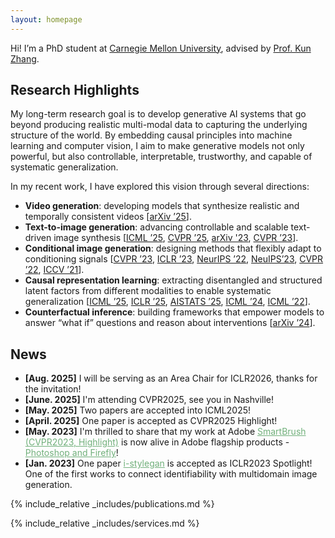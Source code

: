 ```yaml
---
layout: homepage
---
```




Hi! I’m a PhD student at [Carnegie Mellon University](https://www.cmu.edu/), advised by [Prof. Kun Zhang](https://www.andrew.cmu.edu/user/kunz1/).  


## Research Highlights

My long-term research goal is to develop generative AI systems that go beyond producing realistic multi-modal data to capturing the underlying structure of the world. By embedding causal principles into machine learning and computer vision, I aim to make generative models not only powerful, but also controllable, interpretable, trustworthy, and capable of systematic generalization.

In my recent work, I have explored this vision through several directions:

- **Video generation**: developing models that synthesize realistic and temporally consistent videos [<a href="https://arxiv.org/pdf/2502.02690">arXiv ’25</a>].  
- **Text-to-image generation**: advancing controllable and scalable text-driven image synthesis [<a href="https://openreview.net/pdf?id=hUHRTaTfvZ">ICML ’25</a>, <a href="https://openaccess.thecvf.com/content/CVPR2025/papers/Xie_SmartCLIP_Modular_Vision-language_Alignment_with_Identification_Guarantees_CVPR_2025_paper.pdf">CVPR ’25</a>, <a href="https://arxiv.org/pdf/2312.03771">arXiv '23</a>, <a href="https://arxiv.org/pdf/2212.05034.pdf">CVPR ’23</a>].  
- **Conditional image generation**: designing methods that flexibly adapt to conditioning signals [<a href="https://arxiv.org/pdf/2212.05034.pdf">CVPR ’23</a>, <a href="https://openreview.net/pdf?id=U2g8OGONA_V">ICLR ’23</a>, <a href="https://openreview.net/pdf?id=RNZ8JOmNaV4">NeurIPS ’22</a>, <a href="https://arxiv.org/pdf/2306.12511.pdf">NeuIPS’23</a>, <a href="https://openaccess.thecvf.com/content/CVPR2022/papers/Xu_Maximum_Spatial_Perturbation_Consistency_for_Unpaired_Image-to-Image_Translation_CVPR_2022_paper.pdf">CVPR ’22</a>, <a href="https://openaccess.thecvf.com/content/ICCV2021/papers/Xie_Unaligned_Image-to-Image_Translation_by_Learning_to_Reweight_ICCV_2021_paper.pdf">ICCV ’21</a>].  
- **Causal representation learning**: extracting disentangled and structured latent factors from different modalities to enable systematic generalization [<a href="https://openreview.net/pdf?id=cW9Ttnm1aC">ICML ’25</a>, <a href="https://arxiv.org/pdf/2306.12511.pdf">ICLR ’25</a>, <a href="https://openreview.net/attachment?id=S8lfepB2fz&name=pdf">AISTATS ’25</a>, <a href="https://arxiv.org/pdf/2402.05052">ICML ’24</a>, <a href="https://proceedings.mlr.press/v162/kong22a/kong22a.pdf">ICML ’22</a>].  
- **Counterfactual inference**: building frameworks that empower models to answer “what if” questions and reason about interventions [<a href="https://arxiv.org/pdf/2306.05751">arXiv ’24</a>].








## News
- **[Aug. 2025]** I will be serving as an Area Chair for ICLR2026, thanks for the invitation!
- **[June. 2025]** I'm attending CVPR2025, see you in Nashville!
- **[May. 2025]** Two papers are accepted into ICML2025!
- **[April. 2025]** One paper is accepted as CVPR2025 Highlight!
- **[May. 2023]** I'm thrilled to share that my work at Adobe <a href="https://arxiv.org/pdf/2212.05034.pdf" style="color:#71b07b;">SmartBrush (CVPR2023, Highlight)</a> is now alive in Adobe flagship products - <a href="https://www.adobe.com/products/photoshop/generative-fill.html?sdid=G4FRYPQC&mv=search%2Csearch&mv2=paidsearch&ef_id=CjwKCAjw67ajBhAVEiwA2g_jEPPTmpltXFA3YzZdxylZYn1SMlNg2BEZIb6dCQfEVtWYjc3eBUdEQxoCtqUQAvD_BwE%3AG%3As&s_kwcid=AL%213085%213%21522507805122%21e%21%21g%21%21adobe+photoshop%218021501881%2179642044381&gbraid=0AAAAADraYsIWtl1hYdDJvAWgxzgO2pHJE&gclid=CjwKCAjw67ajBhAVEiwA2g_jEPPTmpltXFA3YzZdxylZYn1SMlNg2BEZIb6dCQfEVtWYjc3eBUdEQxoCtqUQAvD_BwE" style="color:#71b07b;">Photoshop and Firefly</a>!
- **[Jan. 2023]** One paper <a href="https://openreview.net/pdf?id=U2g8OGONA_V" style="color:#71b07b;">i-stylegan</a> is accepted as ICLR2023 Spotlight! One of the first works to connect identifiability with multidomain image generation.

{% include_relative _includes/publications.md %}

{% include_relative _includes/services.md %}
